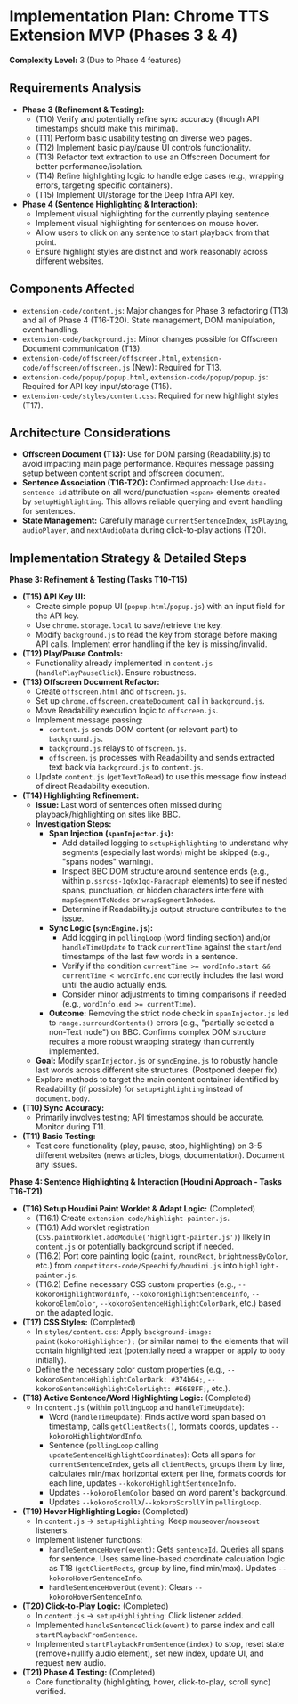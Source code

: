 # Implementation Plan: Chrome TTS Extension MVP (Phases 3 & 4)

**Complexity Level:** 3 (Due to Phase 4 features)

## Requirements Analysis

*   **Phase 3 (Refinement & Testing):**
    *   (T10) Verify and potentially refine sync accuracy (though API timestamps should make this minimal).
    *   (T11) Perform basic usability testing on diverse web pages.
    *   (T12) Implement basic play/pause UI controls functionality.
    *   (T13) Refactor text extraction to use an Offscreen Document for better performance/isolation.
    *   (T14) Refine highlighting logic to handle edge cases (e.g., wrapping errors, targeting specific containers).
    *   (T15) Implement UI/storage for the Deep Infra API key.
*   **Phase 4 (Sentence Highlighting & Interaction):**
    *   Implement visual highlighting for the currently playing sentence.
    *   Implement visual highlighting for sentences on mouse hover.
    *   Allow users to click on any sentence to start playback from that point.
    *   Ensure highlight styles are distinct and work reasonably across different websites.

## Components Affected

*   `extension-code/content.js`: Major changes for Phase 3 refactoring (T13) and all of Phase 4 (T16-T20). State management, DOM manipulation, event handling.
*   `extension-code/background.js`: Minor changes possible for Offscreen Document communication (T13).
*   `extension-code/offscreen/offscreen.html`, `extension-code/offscreen/offscreen.js` (New): Required for T13.
*   `extension-code/popup/popup.html`, `extension-code/popup/popup.js`: Required for API key input/storage (T15).
*   `extension-code/styles/content.css`: Required for new highlight styles (T17).

## Architecture Considerations

*   **Offscreen Document (T13):** Use for DOM parsing (Readability.js) to avoid impacting main page performance. Requires message passing setup between content script and offscreen document.
*   **Sentence Association (T16-T20):** Confirmed approach: Use `data-sentence-id` attribute on all word/punctuation `<span>` elements created by `setupHighlighting`. This allows reliable querying and event handling for sentences.
*   **State Management:** Carefully manage `currentSentenceIndex`, `isPlaying`, `audioPlayer`, and `nextAudioData` during click-to-play actions (T20).

## Implementation Strategy & Detailed Steps

**Phase 3: Refinement & Testing (Tasks T10-T15)**

*   **(T15) API Key UI:**
    *   Create simple popup UI (`popup.html`/`popup.js`) with an input field for the API key.
    *   Use `chrome.storage.local` to save/retrieve the key.
    *   Modify `background.js` to read the key from storage before making API calls. Implement error handling if the key is missing/invalid.
*   **(T12) Play/Pause Controls:**
    *   Functionality already implemented in `content.js` (`handlePlayPauseClick`). Ensure robustness.
*   **(T13) Offscreen Document Refactor:**
    *   Create `offscreen.html` and `offscreen.js`.
    *   Set up `chrome.offscreen.createDocument` call in `background.js`.
    *   Move Readability execution logic to `offscreen.js`.
    *   Implement message passing:
        *   `content.js` sends DOM content (or relevant part) to `background.js`.
        *   `background.js` relays to `offscreen.js`.
        *   `offscreen.js` processes with Readability and sends extracted text back via `background.js` to `content.js`.
    *   Update `content.js` (`getTextToRead`) to use this message flow instead of direct Readability execution.
*   **(T14) Highlighting Refinement:**
    *   **Issue:** Last word of sentences often missed during playback/highlighting on sites like BBC.
    *   **Investigation Steps:**
        *   **Span Injection (`spanInjector.js`):** 
            *   Add detailed logging to `setupHighlighting` to understand why segments (especially last words) might be skipped (e.g., "spans nodes" warning).
            *   Inspect BBC DOM structure around sentence ends (e.g., within `p.ssrcss-1q0x1qg-Paragraph` elements) to see if nested spans, punctuation, or hidden characters interfere with `mapSegmentToNodes` or `wrapSegmentInNodes`.
            *   Determine if Readability.js output structure contributes to the issue.
        *   **Sync Logic (`syncEngine.js`):**
            *   Add logging in `pollingLoop` (word finding section) and/or `handleTimeUpdate` to track `currentTime` against the `start`/`end` timestamps of the last few words in a sentence.
            *   Verify if the condition `currentTime >= wordInfo.start && currentTime < wordInfo.end` correctly includes the last word until the audio actually ends.
            *   Consider minor adjustments to timing comparisons if needed (e.g., `wordInfo.end >= currentTime`).
        *   **Outcome:** Removing the strict node check in `spanInjector.js` led to `range.surroundContents()` errors (e.g., "partially selected a non-Text node") on BBC. Confirms complex DOM structure requires a more robust wrapping strategy than currently implemented.
    *   **Goal:** Modify `spanInjector.js` or `syncEngine.js` to robustly handle last words across different site structures. (Postponed deeper fix).
    *   Explore methods to target the main content container identified by Readability (if possible) for `setupHighlighting` instead of `document.body`.
*   **(T10) Sync Accuracy:**
    *   Primarily involves testing; API timestamps should be accurate. Monitor during T11.
*   **(T11) Basic Testing:**
    *   Test core functionality (play, pause, stop, highlighting) on 3-5 different websites (news articles, blogs, documentation). Document any issues.

**Phase 4: Sentence Highlighting & Interaction (Houdini Approach - Tasks T16-T21)**

*   **(T16) Setup Houdini Paint Worklet & Adapt Logic:** (Completed)
    *   (T16.1) Create `extension-code/highlight-painter.js`.
    *   (T16.1) Add worklet registration (`CSS.paintWorklet.addModule('highlight-painter.js')`) likely in `content.js` or potentially background script if needed.
    *   (T16.2) Port core painting logic (`paint`, `roundRect`, `brightnessByColor`, etc.) from `competitors-code/Speechify/houdini.js` into `highlight-painter.js`.
    *   (T16.2) Define necessary CSS custom properties (e.g., `--kokoroHighlightWordInfo`, `--kokoroHighlightSentenceInfo`, `--kokoroElemColor`, `--kokoroSentenceHighlightColorDark`, etc.) based on the adapted logic.
*   **(T17) CSS Styles:** (Completed)
    *   In `styles/content.css`: Apply `background-image: paint(kokoroHighlighter);` (or similar name) to the elements that will contain highlighted text (potentially need a wrapper or apply to `body` initially).
    *   Define the necessary color custom properties (e.g., `--kokoroSentenceHighlightColorDark: #374b64;`, `--kokoroSentenceHighlightColorLight: #E6E8FF;`, etc.).
*   **(T18) Active Sentence/Word Highlighting Logic:** (Completed)
    *   In `content.js` (within `pollingLoop` and `handleTimeUpdate`):
        *   Word (`handleTimeUpdate`): Finds active word span based on timestamp, calls `getClientRects()`, formats coords, updates `--kokoroHighlightWordInfo`.
        *   Sentence (`pollingLoop` calling `updateSentenceHighlightCoordinates`): Gets all spans for `currentSentenceIndex`, gets all `clientRects`, groups them by line, calculates min/max horizontal extent per line, formats coords for each line, updates `--kokoroHighlightSentenceInfo`.
        *   Updates `--kokoroElemColor` based on word parent's background.
        *   Updates `--kokoroScrollX`/`--kokoroScrollY` in `pollingLoop`.
*   **(T19) Hover Highlighting Logic:** (Completed)
    *   In `content.js` -> `setupHighlighting`: Keep `mouseover`/`mouseout` listeners.
    *   Implement listener functions:
        *   `handleSentenceHover(event)`: Gets `sentenceId`. Queries all spans for sentence. Uses same line-based coordinate calculation logic as T18 (`getClientRects`, group by line, find min/max). Updates `--kokoroHoverSentenceInfo`.
        *   `handleSentenceHoverOut(event)`: Clears `--kokoroHoverSentenceInfo`.
*   **(T20) Click-to-Play Logic:** (Completed)
    *   In `content.js` -> `setupHighlighting`: Click listener added.
    *   Implemented `handleSentenceClick(event)` to parse index and call `startPlaybackFromSentence`.
    *   Implemented `startPlaybackFromSentence(index)` to stop, reset state (remove+nullify audio element), set new index, update UI, and request new audio.
*   **(T21) Phase 4 Testing:** (Completed)
    *   Core functionality (highlighting, hover, click-to-play, scroll sync) verified.
 